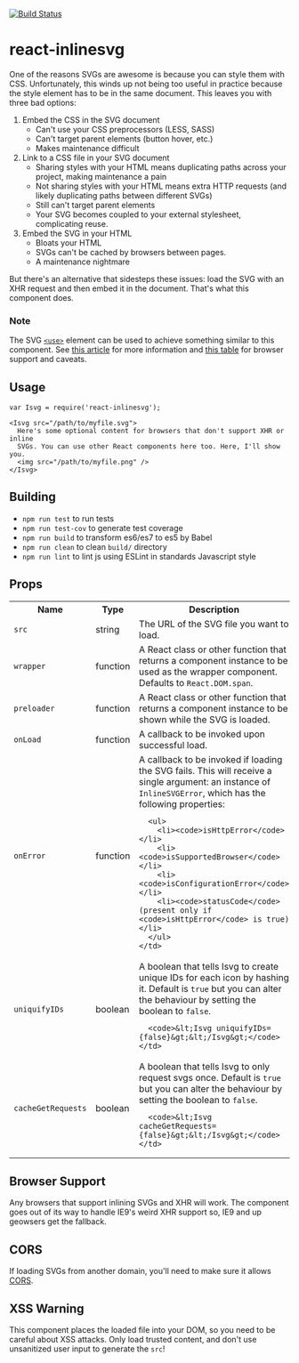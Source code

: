 [![Build Status](https://travis-ci.org/trailsuite/react-inlinesvg.svg?branch=master)](https://travis-ci.org/trailsuite/react-inlinesvg)

react-inlinesvg
===============

One of the reasons SVGs are awesome is because you can style them with CSS.
Unfortunately, this winds up not being too useful in practice because the style
element has to be in the same document. This leaves you with three bad options:

1. Embed the CSS in the SVG document
    * Can't use your CSS preprocessors (LESS, SASS)
    * Can't target parent elements (button hover, etc.)
    * Makes maintenance difficult
2. Link to a CSS file in your SVG document
    * Sharing styles with your HTML means duplicating paths across your project,
      making maintenance a pain
    * Not sharing styles with your HTML means extra HTTP requests (and likely
      duplicating paths between different SVGs)
    * Still can't target parent elements
    * Your SVG becomes coupled to your external stylesheet, complicating reuse.
3. Embed the SVG in your HTML
    * Bloats your HTML
    * SVGs can't be cached by browsers between pages.
    * A maintenance nightmare

But there's an alternative that sidesteps these issues: load the SVG with an XHR
request and then embed it in the document. That's what this component does.


### Note

The SVG [`<use>`][svg-use] element can be used to achieve something similar to
this component. See [this article][use-article] for more information and [this
table][use-support] for browser support and caveats.


Usage
-----

```
var Isvg = require('react-inlinesvg');

<Isvg src="/path/to/myfile.svg">
  Here's some optional content for browsers that don't support XHR or inline
  SVGs. You can use other React components here too. Here, I'll show you.
  <img src="/path/to/myfile.png" />
</Isvg>
```

Building
--------

* `npm run test` to run tests
* `npm run test-cov` to generate test coverage
* `npm run build` to transform es6/es7 to es5 by Babel
* `npm run clean` to clean `build/` directory
* `npm run lint` to lint js using ESLint in standards Javascript style


Props
-----

<table>
  <tr>
    <th>Name</th>
    <th>Type</th>
    <th>Description</th>
  </tr>
  <tr>
    <td><code>src</code></td>
    <td>string</td>
    <td>
      The URL of the SVG file you want to load.
    </td>
  </tr>
  <tr>
    <td><code>wrapper</code></td>
    <td>function</td>
    <td>
      A React class or other function that returns a component instance to be
      used as the wrapper component. Defaults to <code>React.DOM.span</code>.
    </td>
  </tr>
  <tr>
    <td><code>preloader</code></td>
    <td>function</td>
    <td>
      A React class or other function that returns a component instance to be
      shown while the SVG is loaded.
    </td>
  </tr>
  <tr>
    <td><code>onLoad</code></td>
    <td>function</td>
    <td>
      A callback to be invoked upon successful load.
    </td>
  </tr>
  <tr>
    <td><code>onError</code></td>
    <td>function</td>
    <td>
      A callback to be invoked if loading the SVG fails. This will receive a
      single argument: an instance of <code>InlineSVGError</code>, which has
      the following properties:

      <ul>
        <li><code>isHttpError</code></li>
        <li><code>isSupportedBrowser</code></li>
        <li><code>isConfigurationError</code></li>
        <li><code>statusCode</code> (present only if <code>isHttpError</code> is true)</li>
      </ul>
    </td>
  </tr>
  <tr>
    <td><code>uniquifyIDs</code></td>
    <td>boolean</td>
    <td>
      A boolean that tells Isvg to create unique IDs for each icon by hashing it. Default is <code>true</code> but you can alter the behaviour by setting the boolean to <code>false</code>.

      <code>&lt;Isvg uniquifyIDs={false}&gt;&lt;/Isvg&gt;</code>
    </td>
  </tr>
  <tr>
    <td><code>cacheGetRequests</code></td>
    <td>boolean</td>
    <td>
      A boolean that tells Isvg to only request svgs once. Default is <code>true</code> but you can alter the behaviour by setting the boolean to <code>false</code>.

      <code>&lt;Isvg cacheGetRequests={false}&gt;&lt;/Isvg&gt;</code>
    </td>
  </tr>
</table>


Browser Support
---------------

Any browsers that support inlining SVGs and XHR will work. The component goes
out of its way to handle IE9's weird XHR support so, IE9 and up geowsers get the fallback.


CORS
----

If loading SVGs from another domain, you'll need to make sure it allows [CORS].


XSS Warning
-----------

This component places the loaded file into your DOM, so you need to be careful
about XSS attacks. Only load trusted content, and don't use unsanitized user
input to generate the `src`!


[CORS]: https://developer.mozilla.org/en-US/docs/HTTP/Access_control_CORS
[svg-use]: http://css-tricks.com/svg-use-external-source
[use-article]: http://css-tricks.com/svg-use-external-source
[use-support]: https://developer.mozilla.org/en-US/docs/Web/SVG/Element/use#Browser_compatibility

